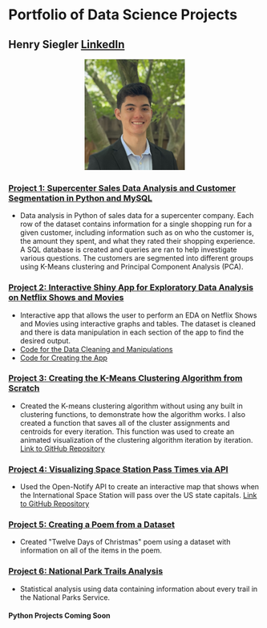 # Portfolio of Data Science Projects

## Henry Siegler [LinkedIn](https://www.linkedin.com/in/henrysiegler/)
<p align="center">
<img src="https://github.com/hasiegler/Portfolio/blob/main/Images/IMG_1644.jpg?raw=true" width=200>
 </p>

### [Project 1: Supercenter Sales Data Analysis and Customer Segmentation in Python and MySQL](https://github.com/hasiegler/Supercenter_Sales/blob/main/supermarket_sales_analysis.ipynb)
* Data analysis in Python of sales data for a supercenter company. Each row of the dataset contains information for a single shopping run for a given customer, including information such as on who the customer is, the amount they spent, and what they rated their shopping experience. A SQL database is created and queries are ran to help investigate various questions. The customers are segmented into different groups using K-Means clustering and Principal Component Analysis (PCA).

### [Project 2: Interactive Shiny App for Exploratory Data Analysis on Netflix Shows and Movies](https://hasiegler.shinyapps.io/netflix_analysis/)
* Interactive app that allows the user to perform an EDA on Netflix Shows and Movies using interactive graphs and tables. The dataset is cleaned and there is data manipulation in each section of the app to find the desired output. 
* [Code for the Data Cleaning and Manipulations](https://github.com/hasiegler/Netflix_Analysis/blob/master/data_manipulation.md)
* [Code for Creating the App](https://github.com/hasiegler/Netflix_Analysis/blob/master/app.R)
 
### [Project 3: Creating the K-Means Clustering Algorithm from Scratch](https://rpubs.com/hasiegler/926806)
* Created the K-means clustering algorithm without using any built in clustering functions, to demonstrate how the algorithm works. I also created a function that saves all of the cluster assignments and centroids for every iteration. This function was used to create an animated visualization of the clustering algorithm iteration by iteration. [Link to GitHub Repository](https://github.com/hasiegler/K_Means_Clustering)

### [Project 4: Visualizing Space Station Pass Times via API](https://rpubs.com/hasiegler/898179)
* Used the Open-Notify API to create an interactive map that shows when the International Space Station will pass over the US state capitals. [Link to GitHub Repository](https://github.com/hasiegler/Space-Station-API)

### [Project 5: Creating a Poem from a Dataset](https://github.com/hasiegler/Twelve_Days_Xmas/blob/main/twelve_days_poem.md)
* Created "Twelve Days of Christmas" poem using a dataset with information on all of the items in the poem.

### [Project 6: National Park Trails Analysis](https://github.com/hasiegler/National_Park_Trails/blob/main/National_Park_Trails.md)
* Statistical analysis using data containing information about every trail in the National Parks Service.

#### Python Projects Coming Soon
